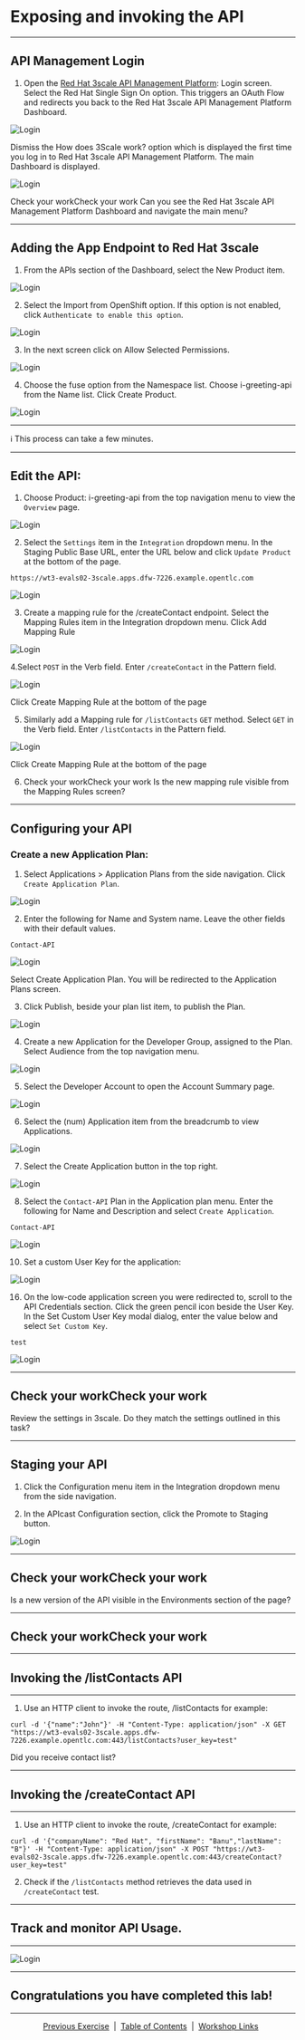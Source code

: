 # Exposing and invoking the API
___
## API Management Login

1. Open the [Red Hat 3scale API Management Platform][3]: Login screen. Select the Red Hat Single Sign On option. This triggers an OAuth Flow and redirects you back to the Red Hat 3scale API Management Platform Dashboard.

![Login](images/LoginTo3Scale.png)

Dismiss the How does 3Scale work? option which is displayed the first time you log in to Red Hat 3scale API Management Platform. The main Dashboard is displayed.

![Login](images/3ScaleDashboard.png)


Check your workCheck your work
Can you see the Red Hat 3scale API Management Platform Dashboard and navigate the main menu?

___
## Adding the App Endpoint to Red Hat 3scale

1. From the APIs section of the Dashboard, select the New Product item.

![Login](images/AddProduct.png)

2. Select the Import from OpenShift option. If this option is not enabled, click ```Authenticate to enable this option```.

![Login](images/EnableAuth.png)

3. In the next screen click on Allow Selected Permissions.

![Login](images/AllowPermissions.png)

4. Choose the fuse option from the Namespace list. Choose i-greeting-api from the Name list. Click Create Product.

![Login](images/ImportAPI.png)

___
:information_source: This process can take a few minutes.
___

## Edit the API:

1. Choose Product: i-greeting-api from the top navigation menu to view the ```Overview``` page.

![Login](images/AddedProduct.png)

2. Select the ```Settings``` item in the ```Integration``` dropdown menu. In the Staging Public Base URL, enter the URL below and click ```Update Product``` at the bottom of the page.

```
https://wt3-evals02-3scale.apps.dfw-7226.example.opentlc.com
```

![Login](images/StagingURL.png)

3. Create a mapping rule for the /createContact endpoint. Select the Mapping Rules item in the Integration dropdown menu. Click Add Mapping Rule

![Login](images/AddMappingRules.png)

4.Select ```POST``` in the Verb field. Enter ```/createContact``` in the Pattern field.

![Login](images/MappingRule1.png)

Click Create Mapping Rule at the bottom of the page

5. Similarly add a Mapping rule for ```/listContacts``` ```GET``` method. Select ```GET``` in the Verb field. Enter ```/listContacts``` in the Pattern field.

![Login](images/MappingRule2.png)

Click Create Mapping Rule at the bottom of the page


6. Check your workCheck your work
Is the new mapping rule visible from the Mapping Rules screen?

___
## Configuring your API

### Create a new Application Plan:

1. Select Applications > Application Plans from the side navigation. Click ```Create Application Plan```.

![Login](images/CreateApplicationPlan.png)

2. Enter the following for Name and System name. Leave the other fields with their default values.

  ```
  Contact-API
  ```
  ![Login](images/CreatingAppPlan.png)
  
  Select Create Application Plan. You will be redirected to the Application Plans screen.

3. Click Publish, beside your plan list item, to publish the Plan.

![Login](images/CreatedAppPlan.png)

4. Create a new Application for the Developer Group, assigned to the Plan.  Select Audience from the top navigation menu.

![Login](images/ChooseAudince.png)

5. Select the Developer Account to open the Account Summary page.

![Login](images/Accounts.png)

6. Select the (num) Application item from the breadcrumb to view Applications.

![Login](images/AccountApps.png)

7. Select the Create Application button in the top right.

![Login](images/CreateAccountApp.png)

8. Select the ```Contact-API``` Plan in the Application plan menu. Enter the following for Name and Description and select ```Create Application```.

```
Contact-API
```

![Login](images/CreatingAccountApp.png)


10. Set a custom User Key for the application:

![Login](images/CreatedAccountApp.png)

16. On the low-code application screen you were redirected to, scroll to the API Credentials section. Click the green pencil icon beside the User Key. In the Set Custom User Key modal dialog, enter the value below and select ```Set Custom Key```.

```
test
```

![Login](images/CustomKey.png)

___
## Check your workCheck your work
Review the settings in 3scale. Do they match the settings outlined in this task?
___

## Staging your API

1. Click the Configuration menu item in the Integration dropdown menu from the side navigation.

2. In the APIcast Configuration section, click the Promote to Staging button.

![Login](images/PromoteToStaging.png)

___
## Check your workCheck your work
Is a new version of the API visible in the Environments section of the page?
___
## Check your workCheck your work
___
## Invoking the /listContacts API
___

1. Use an HTTP client to invoke the route, /listContacts for example:

```
curl -d '{"name":"John"}' -H "Content-Type: application/json" -X GET "https://wt3-evals02-3scale.apps.dfw-7226.example.opentlc.com:443/listContacts?user_key=test"
```

Did you receive contact list?

___
## Invoking the /createContact API
___
1. Use an HTTP client to invoke the route, /createContact for example:

```
curl -d '{"companyName": "Red Hat", "firstName": "Banu","lastName": "B"}' -H "Content-Type: application/json" -X POST "https://wt3-evals02-3scale.apps.dfw-7226.example.opentlc.com:443/createContact?user_key=test"
```

2. Check if the ```/listContacts``` method retrieves the data used in ```/createContact``` test.

___
## Track and monitor API Usage.
___

![Login](images/APIAnalytics.png)

____
## Congratulations you have completed this lab!
____

<p align="center">
  <a href="/04%20-%20Implement%20Operations.MD">Previous Exercise</a> &nbsp;|
  &nbsp;<a href="/README.md">Table of Contents</a> &nbsp;|
  &nbsp;<a href="/06%20-%20Workshop%20Links.MD">Workshop Links</a> &nbsp;
</p>

[1]: https://tutorial-web-app-webapp.apps.dfw-7226.example.opentlc.com/
[2]: https://fuse-2dd27faf-dfda-11ea-a6a0-0a580a010007.apps.dfw-7226.example.opentlc.com/
[3]: https://3scale-admin.apps.dfw-7226.example.opentlc.com/

